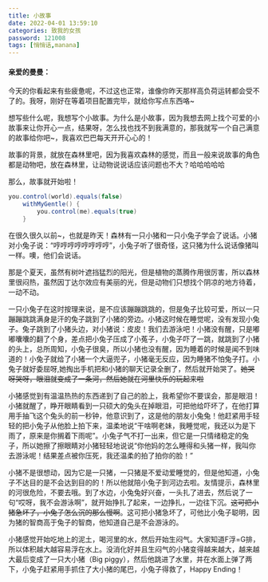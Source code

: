```yaml
---
title: 小故事
date: 2022-04-01 13:59:10
categories: 致我的女孩
password: 121008 
tags: [悄悄话,manana]
---
```


#### 亲爱的曼曼：

今天的你看起来有些疲惫呢，不过这也正常，谁像你昨天那样高负荷运转都会受不了的。我呀，刚好在等着项目配置完毕，就给你写点东西咯~

想写些什么呢，我想写个小故事。为什么是小故事，因为我想去网上找个可爱的小故事来让你开心一点，结果呀，怎么找也找不到我满意的，那我就写一个自己满意的故事给你吧~，我喜欢巴巴每天开开心心的！

故事的背景，就放在森林里吧，因为我喜欢森林的感觉，而且一般来说故事的角色都是动物吧，放在森林里，让动物说说话应该问题也不大？哈哈哈哈哈

那么，故事就开始啦！

```java
you.control(world).equals(false)
    withMyGentle() {
        you.control(me).equals(true)
    }
```

在很久很久以前~，也就是昨天！森林有一只小猪和一只小兔子学会了说话。小猪对小兔子说：“哼哼哼哼哼哼哼哼”，小兔子听了很奇怪，这只猪为什么说话像猪叫一样。噢，他们会说话。

那是个夏天，虽然有树叶遮挡猛烈的阳光，但是植物的蒸腾作用很厉害，所以森林里很闷热，虽然因丁达尔效应有美丽的光，但是动物们只想找个阴凉的地方待着，一动不动。

一只小兔子在这时按理来说，是不应该蹦蹦跳跳的，但是兔子比较可爱，所以一只蹦蹦跳跳满身是汗的兔子跳到了小猪的旁边。小猪这时候在睡觉呢，没有发现小兔子。兔子跳到了小猪头边，对小猪说：皮皮！我们去游泳吧！小猪没有醒，只是嘟嘟囔囔的翻了个身，差点把小兔子压成了小菟子，小兔子吓了一跳，就跳到了小猪的头上，总所周知，小兔子很臭，所以小猪也没有醒，因为睡着的时候是闻不到味道的！小兔子就给了小猪一个大逼兜子，小猪毫无反应，因为睡猪不怕兔子打。小兔子就好委屈呀,她掏出手机把和小猪的聊天记录全删了，然后就开始哭了。~~她哭呀哭呀，眼泪就变成了一条河，然后她就在河里快乐的玩起来啦~~

小猪感觉到有温温热热的东西递到了自己的脸上，我希望你不要误会，那是眼泪！小猪就醒了，睁开眼睛看到一只硕大的兔头在掉眼泪，可把他给吓坏了，在他打算用手抽飞这个兔头的前一秒钟，他意识到了，这是他的朋友小兔兔！他赶紧用手轻轻的把小兔子从他脸上拍下来，温柔地说“干啥啊老妹，我睡觉呢，我还以为是下雨了，原来是你搁着下雨呢”。小兔子气不打一出来，但它是一只情绪稳定的兔子，所以她擦了擦眼睛对小猪轻轻地说说“你他妈的怎么睡得和头猪一样，我叫你去游泳呢！结果差点被你压死，我还温柔的拍了拍你的脸！”

小猪不是很想动，因为它是一只猪，一只猪是不爱动爱睡觉的，但是他知道，小兔子不达目的是不会达到目的的！所以他就陪小兔子到河边去啦。友情提示，森林里的河很危险，不要去哦。到了水边，小兔兔好兴奋，一头扎了进去，然后说了一句“哎呀，我不会游泳啊”，就开始挣扎了起来，一边挣扎，一边往下沉。~~这可把小猪急坏了，小兔子怎么沉的那么慢啊~~。这可把小猪急坏了，可他比小兔子聪明，因为猪的智商高于兔子的智商，他知道自己是不会游泳的。

小猪感觉开始吃地上的泥土，喝河里的水，然后开始生闷气。大家知道F浮=G排，所以体积越大越容易浮在水上。没消化好并且生闷气的小猪变得越来越大，越来越大最后变成了一只大小猪（Big piggy），然后他跳进了水里，并在水面上弹了两下，小兔子赶紧用手抓住了大小猪的尾巴，小兔子得救了，Happy Ending！